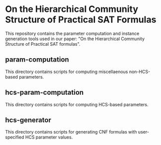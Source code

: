 # On the Hierarchical Community Structure of Practical SAT Formulas
This repository contains the parameter computation and instance generation tools used in our paper: "On the Hierarchical Community Structure of Practical SAT formulas".

## param-computation
This directory contains scripts for computing miscellaenous non-HCS-based parameters.

## hcs-param-computation
This directory contains scripts for computing HCS-based parameters.

## hcs-generator
This directory contains scripts for generating CNF formulas with user-specified HCS parameter values.
